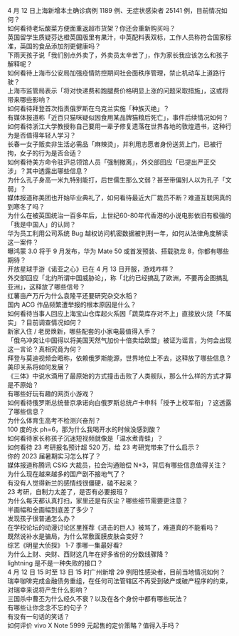 4 月 12 日上海新增本土确诊病例 1189 例、无症状感染者 25141 例，目前情况如何？  
如何看待老坛酸菜方便面重返超市货架？你还会重新购买吗？  
英国留学生质疑芬达橙英国版里有果汁，中英配料表双标，工作人员称符合国家标准，英国的食品添加剂更健康吗？  
下雨天孩子说「我们别点外卖了，外卖员太辛苦了」，作为家长我应该怎么和孩子解释呢？  
如何看待上海市公安局加强疫情防控期间社会面秩序管理，禁止机动车上道路行驶？  
上海市监管局表示「将对快递费和跑腿费价格明显上涨的问题采取措施」，这或将带来哪些影响？  
如何看待拜登首次指责俄罗斯在乌克兰实施「种族灭绝」？  
有媒体报道称「近百只猫咪疑似因食用某品牌猫粮后死亡」，事件后续情况如何？  
如何看待浙江大学教授称自己要用一辈子修复遗落在世界各地的敦煌遗书，这种行为是否值得年轻人学习？  
长春一女子贩卖非生活必需品「麻辣烫」，并利用志愿者身份送货上门，已被行拘，女子的行为是否合适？  
如何看待美方命令驻沪总领馆人员「强制撤离」，外交部回应「已提出严正交涉」？其中透露出哪些信息？  
为什么孔子身高一米九特别能打，后世儒生那么文弱？甚至带偏别人以为孔子「文弱」？  
媒体报道称美团也开始毕业典礼了，如何看待最近大厂裁员不断？难道互联网真的到寒冬了吗？  
为什么在被英国统治一百多年后，上世纪60-80年代香港的小说电影依旧有极强的「我是中国人」的认同？  
华为员工利用公司系统 Bug 越权访问机密数据被判刑一年，如何从法律角度解读这一案件？  
曝鸿蒙 3.0 将于 9 月发布，华为 Mate 50 或首发预装、搭载骁龙 8，你都有哪些期待？  
开放星球手游《诺亚之心》已在 4 月 13 日开服，游戏咋样？  
外交部回应「北约所谓中国威胁论」，称「北约已经搞乱了欧洲，不要再企图搞乱亚洲」，这释放了哪些信号？  
红薯亩产万斤为什么袁隆平还要研究杂交水稻？  
国内 ACG 作品频繁遭举报的根本原因是什么？  
如何看待当事人回应上海宝山仓库起火系因「蔬菜库存对不上」直接放火烧「不属实」？目前调查情况如何？  
新家入住 / 老房焕新，哪些配套的小家电最值得入手？  
「俄乌冲突让中国得以将美国天然气加价十倍卖给欧盟」被证为谣言，为何会出现这一言论？真相究竟为何？  
拜登与莫迪视频会晤称，依赖俄罗斯能源，世界地位上不去，这释放了哪些信息？美印关系将如何发展？  
《三体》中说水滴用了最原始的方式撞击击败了人类舰队，那么什么样的方式才算是不原始？  
有哪些好玩有趣的网页小游戏？  
如何看待俄罗斯总统普京承诺向白俄罗斯总统卢卡申科「授予上校军衔」？这透露了哪些信息？  
为什么体育生高考不检测兴奋剂？  
100 度的水 ph=6，那为什么我喝开水的时候没感到酸？  
如何看待家长称孩子沉迷短视频就像是「温水煮青蛙」？  
如何看待 23 考研报名预计超 520 万，给 23 考研党带来了什么启示？  
你的 2023 届暑期实习怎么样了？  
媒体报道称腾讯 CSIG 大裁员，拉会沟通赔偿 N+3，背后有哪些信息值得关注？  
为什么现在越来越多的国产剧不接地气了？  
有没有人觉得新兰的感情线很僵硬，磕不起来？  
23 考研，自制力太差了，是否有必要报班？  
为什么每天都认真打扫，家里还是有灰尘？哪些细节需要更注意？  
半画幅和全画幅到底差了多少？  
发现孩子很普通怎么办？  
在学校论坛的动漫讨论区里推荐《进击的巨人》被骂了，难道真的不能看吗？  
既然说补水是骗局，为什么常敷面膜皮肤会变好？  
综艺《明星大侦探》 1-7 季哪一集最好看?  
为什么上财、央财、西财这几年在好多省份的分数线骤降？  
lightning 是不是一种失败的接口？  
4 月 12 日 15 时至 13 日 15 时广州新增 29 例阳性感染者，目前当地情况如何？  
瑞幸咖啡完成金融债务重组，在任何司法管辖区不再受到破产或破产程序的约束，对瑞幸来说将产生什么影响？  
三国杀中曹丕为什么经久不衰？以及在各个身份中都有哪些玩法？  
有哪些让你念念不忘的句子？  
有没有一句话的笑话？  
如何评价 vivo X Note 5999 元起售的定价策略？值得入手吗？  
